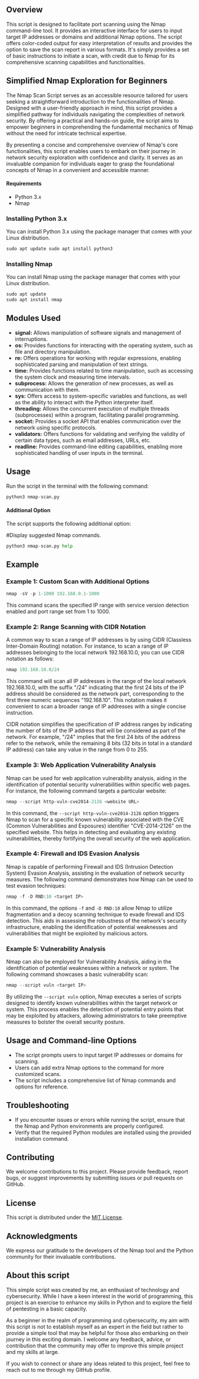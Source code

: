 ## Overview

This script is designed to facilitate port scanning using the Nmap command-line tool. It provides an interactive interface for users to input target IP addresses or domains and additional Nmap options. The script offers color-coded output for easy interpretation of results and provides the option to save the scan report in various formats.
It's simply provides a set of basic instructions to initiate a scan, with credit due to Nmap for its comprehensive scanning capabilities and functionalities.

## Simplified Nmap Exploration for Beginners

The Nmap Scan Script serves as an accessible resource tailored for users seeking a straightforward introduction to the functionalities of Nmap. Designed with a user-friendly approach in mind, this script provides a simplified pathway for individuals navigating the complexities of network security. By offering a practical and hands-on guide, the script aims to empower beginners in comprehending the fundamental mechanics of Nmap without the need for intricate technical expertise.

By presenting a concise and comprehensive overview of Nmap's core functionalities, this script enables users to embark on their journey in network security exploration with confidence and clarity. It serves as an invaluable companion for individuals eager to grasp the foundational concepts of Nmap in a convenient and accessible manner.

#### Requirements

- Python 3.x
- Nmap

### Installing Python 3.x

You can install Python 3.x using the package manager that comes with your Linux distribution.

```python
sudo apt update sudo apt install python3
```

### Installing Nmap

You can install Nmap using the package manager that comes with your Linux distribution.

```python
sudo apt update
sudo apt install nmap
```

## Modules Used

- **signal:** Allows manipulation of software signals and management of interruptions.
- **os:** Provides functions for interacting with the operating system, such as file and directory manipulation.
- **re:** Offers operations for working with regular expressions, enabling sophisticated parsing and manipulation of text strings.
- **time:** Provides functions related to time manipulation, such as accessing the system clock and measuring time intervals.
- **subprocess:** Allows the generation of new processes, as well as communication with them.
- **sys:** Offers access to system-specific variables and functions, as well as the ability to interact with the Python interpreter itself.
- **threading:** Allows the concurrent execution of multiple threads (subprocesses) within a program, facilitating parallel programming.
- **socket:** Provides a socket API that enables communication over the network using specific protocols.
- **validators:** Offers functions for validating and verifying the validity of certain data types, such as email addresses, URLs, etc.
- **readline:** Provides command-line editing capabilities, enabling more sophisticated handling of user inputs in the terminal.

## Usage

Run the script in the terminal with the following command:

```python
python3 nmap-scan.py
```

#### Additional Option

The script supports the following additional option:

#Display suggested Nmap commands.
```python
python3 nmap-scan.py help 
```
## Example

### Example 1: Custom Scan with Additional Options

```python
nmap -sV -p 1-1000 192.168.0.1-1000
```

This command scans the specified IP range with service version detection enabled and port range set from 1 to 1000.

### Example 2: Range Scanning with CIDR Notation

A common way to scan a range of IP addresses is by using CIDR (Classless Inter-Domain Routing) notation. For instance, to scan a range of IP addresses belonging to the local network 192.168.10.0, you can use CIDR notation as follows:

```python
nmap 192.168.10.0/24
```

This command will scan all IP addresses in the range of the local network 192.168.10.0, with the suffix "/24" indicating that the first 24 bits of the IP address should be considered as the network part, corresponding to the first three numeric sequences "192.168.10". This notation makes it convenient to scan a broader range of IP addresses with a single concise instruction.

CIDR notation simplifies the specification of IP address ranges by indicating the number of bits of the IP address that will be considered as part of the network. For example, "/24" implies that the first 24 bits of the address refer to the network, while the remaining 8 bits (32 bits in total in a standard IP address) can take any value in the range from 0 to 255.

### Example 3: Web Application Vulnerability Analysis

Nmap can be used for web application vulnerability analysis, aiding in the identification of potential security vulnerabilities within specific web pages. For instance, the following command targets a particular website:

```python
nmap --script http-vuln-cve2014-2126 <website URL>
```

In this command, the `--script http-vuln-cve2014-2126` option triggers Nmap to scan for a specific known vulnerability associated with the CVE (Common Vulnerabilities and Exposures) identifier "CVE-2014-2126" on the specified website. This helps in detecting and evaluating any existing vulnerabilities, thereby fortifying the overall security of the web application.

### Example 4: Firewall and IDS Evasion Analysis

Nmap is capable of performing Firewall and IDS (Intrusion Detection System) Evasion Analysis, assisting in the evaluation of network security measures. The following command demonstrates how Nmap can be used to test evasion techniques:

```python
nmap -f -D RND:10 <target IP>
```

In this command, the options `-f` and `-D RND:10` allow Nmap to utilize fragmentation and a decoy scanning technique to evade firewall and IDS detection. This aids in assessing the robustness of the network's security infrastructure, enabling the identification of potential weaknesses and vulnerabilities that might be exploited by malicious actors.

### Example 5: Vulnerability Analysis

Nmap can also be employed for Vulnerability Analysis, aiding in the identification of potential weaknesses within a network or system. The following command showcases a basic vulnerability scan:

```python
nmap --script vuln <target IP>
```

By utilizing the `--script vuln` option, Nmap executes a series of scripts designed to identify known vulnerabilities within the target network or system. This process enables the detection of potential entry points that may be exploited by attackers, allowing administrators to take preemptive measures to bolster the overall security posture.

## Usage and Command-line Options

- The script prompts users to input target IP addresses or domains for scanning.
- Users can add extra Nmap options to the command for more customized scans.
- The script includes a comprehensive list of Nmap commands and options for reference.

## Troubleshooting

- If you encounter issues or errors while running the script, ensure that the Nmap and Python environments are properly configured.
- Verify that the required Python modules are installed using the provided installation command.

## Contributing

We welcome contributions to this project. Please provide feedback, report bugs, or suggest improvements by submitting issues or pull requests on GitHub.

## License

This script is distributed under the [MIT License](https://opensource.org/licenses/MIT).

## Acknowledgments

We express our gratitude to the developers of the Nmap tool and the Python community for their invaluable contributions.

## About this script

This simple script was created by me, an enthusiast of technology and cybersecurity. While I have a keen interest in the world of programming, this project is an exercise to enhance my skills in Python and to explore the field of pentesting in a basic capacity.

As a beginner in the realm of programming and cybersecurity, my aim with this script is not to establish myself as an expert in the field but rather to provide a simple tool that may be helpful for those also embarking on their journey in this exciting domain. I welcome any feedback, advice, or contribution that the community may offer to improve this simple project and my skills at large.

If you wish to connect or share any ideas related to this project, feel free to reach out to me through my GitHub profile.
